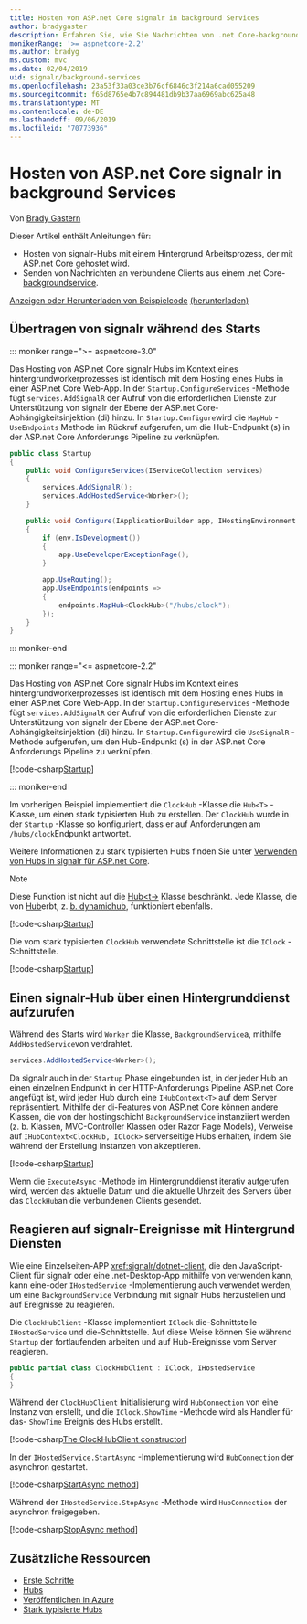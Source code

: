 ```yaml
---
title: Hosten von ASP.net Core signalr in background Services
author: bradygaster
description: Erfahren Sie, wie Sie Nachrichten von .net Core-backgroundservice-Klassen an signalr-Clients senden.
monikerRange: '>= aspnetcore-2.2'
ms.author: bradyg
ms.custom: mvc
ms.date: 02/04/2019
uid: signalr/background-services
ms.openlocfilehash: 23a53f33a03ce3b76cf6846c3f214a6cad055209
ms.sourcegitcommit: f65d8765e4b7c894481db9b37aa6969abc625a48
ms.translationtype: MT
ms.contentlocale: de-DE
ms.lasthandoff: 09/06/2019
ms.locfileid: "70773936"
---
```

# <a name="host-aspnet-core-signalr-in-background-services"></a>Hosten von ASP.net Core signalr in background Services

Von [Brady Gastern](https://twitter.com/bradygaster)

Dieser Artikel enthält Anleitungen für:

* Hosten von signalr-Hubs mit einem Hintergrund Arbeitsprozess, der mit ASP.net Core gehostet wird.
* Senden von Nachrichten an verbundene Clients aus einem .net Core- [backgroundservice](xref:Microsoft.Extensions.Hosting.BackgroundService).

[Anzeigen oder Herunterladen von Beispielcode](https://github.com/aspnet/AspNetCore.Docs/tree/master/aspnetcore/signalr/background-service/sample/) [(herunterladen)](xref:index#how-to-download-a-sample)

## <a name="wire-up-signalr-during-startup"></a>Übertragen von signalr während des Starts

::: moniker range=">= aspnetcore-3.0"

Das Hosting von ASP.net Core signalr Hubs im Kontext eines hintergrundworkerprozesses ist identisch mit dem Hosting eines Hubs in einer ASP.net Core Web-App. In der `Startup.ConfigureServices` -Methode fügt `services.AddSignalR` der Aufruf von die erforderlichen Dienste zur Unterstützung von signalr der Ebene der ASP.net Core-Abhängigkeitsinjektion (di) hinzu. In `Startup.Configure`wird die `MapHub` - `UseEndpoints` Methode im Rückruf aufgerufen, um die Hub-Endpunkt (s) in der ASP.net Core Anforderungs Pipeline zu verknüpfen.

```csharp
public class Startup
{
    public void ConfigureServices(IServiceCollection services)
    {
        services.AddSignalR();
        services.AddHostedService<Worker>();
    }

    public void Configure(IApplicationBuilder app, IHostingEnvironment env)
    {
        if (env.IsDevelopment())
        {
            app.UseDeveloperExceptionPage();
        }

        app.UseRouting();
        app.UseEndpoints(endpoints =>
        {
            endpoints.MapHub<ClockHub>("/hubs/clock");
        });
    }
}
```

::: moniker-end

::: moniker range="<= aspnetcore-2.2"

Das Hosting von ASP.net Core signalr Hubs im Kontext eines hintergrundworkerprozesses ist identisch mit dem Hosting eines Hubs in einer ASP.net Core Web-App. In der `Startup.ConfigureServices` -Methode fügt `services.AddSignalR` der Aufruf von die erforderlichen Dienste zur Unterstützung von signalr der Ebene der ASP.net Core-Abhängigkeitsinjektion (di) hinzu. In `Startup.Configure`wird die `UseSignalR` -Methode aufgerufen, um den Hub-Endpunkt (s) in der ASP.net Core Anforderungs Pipeline zu verknüpfen.

[!code-csharp[Startup](background-service/sample/Server/Startup.cs?name=Startup)]

::: moniker-end

Im vorherigen Beispiel implementiert die `ClockHub` -Klasse die `Hub<T>` -Klasse, um einen stark typisierten Hub zu erstellen. Der `ClockHub` wurde in der `Startup` -Klasse so konfiguriert, dass er auf Anforderungen am `/hubs/clock`Endpunkt antwortet.

Weitere Informationen zu stark typisierten Hubs finden Sie unter [Verwenden von Hubs in signalr für ASP.net Core](xref:signalr/hubs#strongly-typed-hubs).

> [!NOTE]
> Diese Funktion ist nicht auf die [Hub\<t->](xref:Microsoft.AspNetCore.SignalR.Hub`1) Klasse beschränkt. Jede Klasse, die von [Hub](xref:Microsoft.AspNetCore.SignalR.Hub)erbt, z. [b. dynamichub](xref:Microsoft.AspNetCore.SignalR.DynamicHub), funktioniert ebenfalls.

[!code-csharp[Startup](background-service/sample/Server/ClockHub.cs?name=ClockHub)]

Die vom stark typisierten `ClockHub` verwendete Schnittstelle ist die `IClock` -Schnittstelle.

[!code-csharp[Startup](background-service/sample/HubServiceInterfaces/IClock.cs?name=IClock)]

## <a name="call-a-signalr-hub-from-a-background-service"></a>Einen signalr-Hub über einen Hintergrunddienst aufzurufen

Während des Starts wird `Worker` die Klasse, `BackgroundService`a, mithilfe `AddHostedService`von verdrahtet.

```csharp
services.AddHostedService<Worker>();
```

Da signalr auch in der `Startup` Phase eingebunden ist, in der jeder Hub an einen einzelnen Endpunkt in der HTTP-Anforderungs Pipeline ASP.net Core angefügt ist, wird jeder Hub durch eine `IHubContext<T>` auf dem Server repräsentiert. Mithilfe der di-Features von ASP.net Core können andere Klassen, die von der hostingschicht `BackgroundService` instanziiert werden (z. b. Klassen, MVC-Controller Klassen oder Razor Page Models), Verweise auf `IHubContext<ClockHub, IClock>` serverseitige Hubs erhalten, indem Sie während der Erstellung Instanzen von akzeptieren.

[!code-csharp[Startup](background-service/sample/Server/Worker.cs?name=Worker)]

Wenn die `ExecuteAsync` -Methode im Hintergrunddienst iterativ aufgerufen wird, werden das aktuelle Datum und die aktuelle Uhrzeit des Servers über das `ClockHub`an die verbundenen Clients gesendet.

## <a name="react-to-signalr-events-with-background-services"></a>Reagieren auf signalr-Ereignisse mit Hintergrund Diensten

Wie eine Einzelseiten-APP <xref:signalr/dotnet-client>, die den JavaScript-Client für signalr oder eine .net-Desktop-App mithilfe von verwenden kann, kann eine-oder `IHostedService` -Implementierung auch verwendet werden, um eine `BackgroundService` Verbindung mit signalr Hubs herzustellen und auf Ereignisse zu reagieren.

Die `ClockHubClient` -Klasse implementiert `IClock` die-Schnittstelle `IHostedService` und die-Schnittstelle. Auf diese Weise können Sie während `Startup` der fortlaufenden arbeiten und auf Hub-Ereignisse vom Server reagieren.

```csharp
public partial class ClockHubClient : IClock, IHostedService
{
}
```

Während der `ClockHubClient` Initialisierung wird `HubConnection` von eine Instanz von erstellt, und die `IClock.ShowTime` -Methode wird als Handler für das- `ShowTime` Ereignis des Hubs erstellt.

[!code-csharp[The ClockHubClient constructor](background-service/sample/Clients.ConsoleTwo/ClockHubClient.cs?name=ClockHubClientCtor)]

In der `IHostedService.StartAsync` -Implementierung wird `HubConnection` der asynchron gestartet.

[!code-csharp[StartAsync method](background-service/sample/Clients.ConsoleTwo/ClockHubClient.cs?name=StartAsync)]

Während der `IHostedService.StopAsync` -Methode wird `HubConnection` der asynchron freigegeben.

[!code-csharp[StopAsync method](background-service/sample/Clients.ConsoleTwo/ClockHubClient.cs?name=StopAsync)]

## <a name="additional-resources"></a>Zusätzliche Ressourcen

* [Erste Schritte](xref:tutorials/signalr)
* [Hubs](xref:signalr/hubs)
* [Veröffentlichen in Azure](xref:signalr/publish-to-azure-web-app)
* [Stark typisierte Hubs](xref:signalr/hubs#strongly-typed-hubs)
